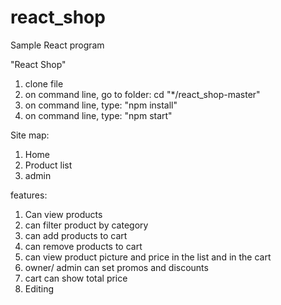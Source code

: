 # react_shop
Sample React program

"React Shop"
1. clone file
2. on command line, go to folder: cd "*/react_shop-master"
3. on command line, type: "npm install"
4. on command line, type: "npm start"

Site map:
1. Home
2. Product list
3. admin

features:
1. Can view products
2. can filter product by category
3. can add products to cart
4. can remove products to cart
5. can view product picture and price in the list and in the cart
6. owner/ admin can set promos and discounts
7. cart can show total price
8. Editing